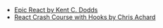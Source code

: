 - [Epic React by Kent C. Dodds](https://epicreact.dev/)
- [React Crash Course with Hooks by Chris Achard](https://egghead.io/courses/react-crash-course-with-hooks-ca06)
